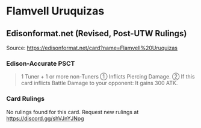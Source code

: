 # Flamvell Uruquizas

## Edisonformat.net (Revised, Post-UTW Rulings)

Source: https://edisonformat.net/card?name=Flamvell%20Uruquizas

### Edison-Accurate PSCT

> 1 Tuner + 1 or more non-Tuners
> ① Inflicts Piercing Damage.
> ② If this card inflicts Battle Damage to your opponent: It gains 300 ATK.

### Card Rulings

No rulings found for this card. Request new rulings at https://discord.gg/shVJnYJNpg
            